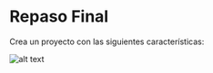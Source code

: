 # Repaso Final #

Crea un proyecto con las siguientes características:

![alt text](https://i.ibb.co/SKCyX0g/devf-rubrica-blanca.png)
